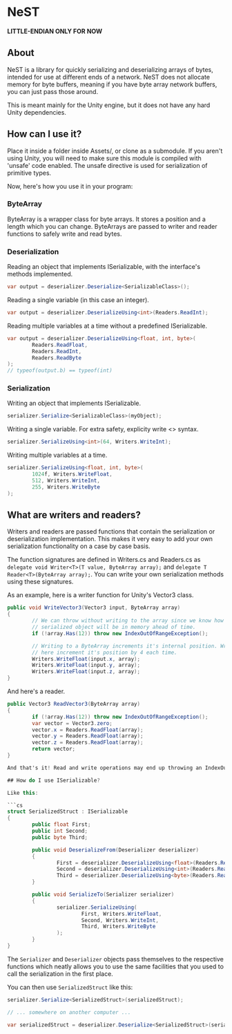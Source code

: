 # NeST
**LITTLE-ENDIAN ONLY FOR NOW**

## About
NeST is a library for quickly serializing and deserializing arrays of bytes, intended for use at different ends of a network. NeST does not allocate memory for byte buffers, meaning if you have byte array network buffers, you can just pass those around.

This is meant mainly for the Unity engine, but it does not have any hard Unity dependencies.

## How can I use it?

Place it inside a folder inside Assets/, or clone as a submodule. If you aren't using Unity, you will need to make sure this module is compiled with 'unsafe' code enabled. The unsafe directive is used for serialization of primitive types.

Now, here's how you use it in your program:

### ByteArray

ByteArray is a wrapper class for byte arrays. It stores a position and a length which you can change. ByteArrays are passed to writer and reader functions to safely write and read bytes.

### Deserialization

Reading an object that implements ISerializable, with the interface's methods implemented.
```cs
var output = deserializer.Deserialize<SerializableClass>();
```

Reading a single variable (in this case an integer).
```cs
var output = deserializer.DeserializeUsing<int>(Readers.ReadInt);
```

Reading multiple variables at a time without a predefined ISerializable.
```cs
var output = deserializer.DeserializeUsing<float, int, byte>(
        Readers.ReadFloat,
        Readers.ReadInt,
        Readers.ReadByte
);
// typeof(output.b) == typeof(int)
```

### Serialization

Writing an object that implements ISerializable.
```cs
serializer.Serialize<SerializableClass>(myObject);
```

Writing a single variable. For extra safety, explicity write <> syntax.
```cs
serializer.SerializeUsing<int>(64, Writers.WriteInt);
```

Writing multiple variables at a time.
```cs
serializer.SerializeUsing<float, int, byte>(
        1024f, Writers.WriteFloat,
        512, Writers.WriteInt,
        255, Writers.WriteByte
);
```

## What are writers and readers?

Writers and readers are passed functions that contain the serialization or deserialization implementation. This makes it very easy to add your own serialization functionality on a case by case basis.

The function signatures are defined in Writers.cs and Readers.cs as ``delegate void Writer<T>(T value, ByteArray array);`` and ``delegate T Reader<T>(ByteArray array);``. You can write your own serialization methods using these signatures.

As an example, here is a writer function for Unity's Vector3 class.

```cs
public void WriteVector3(Vector3 input, ByteArray array)
{
        // We can throw without writing to the array since we know how big our
        // serialized object will be in memory ahead of time.
        if (!array.Has(12)) throw new IndexOutOfRangeException();

        // Writing to a ByteArray increments it's internal position. WriteFloat
        // here increment it's position by 4 each time.
        Writers.WriteFloat(input.x, array);
        Writers.WriteFloat(input.y, array);
        Writers.WriteFloat(input.z, array);
}
```

And here's a reader.

```cs
public Vector3 ReadVector3(ByteArray array)
{
        if (!array.Has(12)) throw new IndexOutOfRangeException();
        var vector = Vector3.zero;
        vector.x = Readers.ReadFloat(array);
        vector.y = Readers.ReadFloat(array);
        vector.z = Readers.ReadFloat(array);
        return vector;
}

And that's it! Read and write operations may end up throwing an IndexOutOfRange exception.

## How do I use ISerializable?

Like this:

```cs
struct SerializedStruct : ISerializable
{
        public float First;
        public int Second;
        public byte Third;

        public void DeserializeFrom(Deserializer deserializer)
        {
                First = deserializer.DeserializeUsing<float>(Readers.ReadFloat);
                Second = deserializer.DeserializeUsing<int>(Readers.ReadInt);
                Third = deserializer.DeserializeUsing<byte>(Readers.ReadByte);
        }

        public void SerializeTo(Serializer serializer)
        {
                serializer.SerializeUsing(
                        First, Writers.WriteFloat,
                        Second, Writers.WriteInt,
                        Third, Writers.WriteByte
                );
        }
}
```

The ``Serializer`` and ``Deserializer`` objects pass themselves to the respective functions which neatly allows you to use the same facilities that you used to call the serialization in the first place.

You can then use ``SerializedStruct`` like this:

```cs
serializer.Serialize<SerializedStruct>(serializedStruct);

// ... somewhere on another computer ...

var serializedStruct = deserializer.Deserialize<SerializedStruct>(serializedStruct);
```